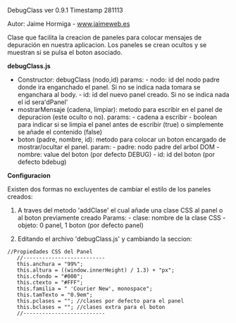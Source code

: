 
DebugClass ver 0.9.1 Timestamp 281113

Autor: Jaime Hormiga - www.jaimeweb.es

Clase que facilita la creacion de paneles para colocar mensajes de depuración en nuestra aplicacion.
Los paneles se crean ocultos y se muestran si se pulsa el boton asociado.

**debugClass.js**

* Constructor:  debugClass (nodo,id)
    params:
        - nodo: id del nodo padre donde ira enganchado el panel. Si no se indica nada tomara se enganchara al body.
        - id: id del nuevo panel creado. Si no se indica nada el id sera'dPanel'
* mostrarMensaje (cadena, limpiar): metodo para escribir en el panel de depuracion (este oculto o no).
    params:
        - cadena a escribir
        - boolean para indicar si se limpia el panel antes de escribir (true) o simplemente se añade el contenido (false)
* boton (padre, nombre, id): metodo para colocar un boton encargado de mostrar/ocultar el panel.
    param:
        - padre: nodo padre del arbol DOM
        - nombre: value del boton (por defecto DEBUG)
        - id: id del boton (por defecto bdebug)

**Configuracion**

Existen dos formas no excluyentes de cambiar el estilo de los paneles creados:

1. A traves del metodo 'addClase' el cual añade una clase CSS al panel o al boton previamente creado
    Params:
        - clase: nombre de la clase CSS
        - objeto: 0 panel, 1 boton (por defecto panel)

2. Editando el archivo 'debugClass.js' y cambiando la seccion:

 ```
//Propiedades CSS del Panel
    //--------------------------
    this.anchura = "99%";
    this.altura = ((window.innerHeight) / 1.3) + "px";
    this.cfondo = "#000";
    this.ctexto = "#FFF";
    this.familia = " 'Courier New', monospace";
    this.tamTexto = "0.9em";
    this.pclases = ""; //clases por defecto para el panel
    this.bclases = ""; //clases extra para el boton
    //--------------------------
 ```

